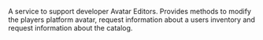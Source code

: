 A service to support developer Avatar Editors. Provides methods to modify the players platform avatar, request information about a users inventory and request information about the catalog.